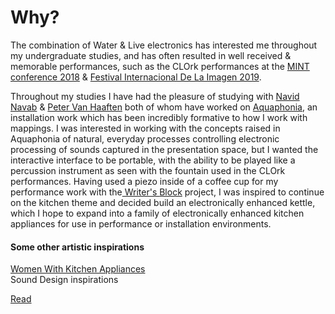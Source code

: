 <h1> Why? </h1>
The combination of Water & Live electronics has interested me throughout my undergraduate studies, and has often resulted in well received & memorable performances, such as the CLOrk performances at the  <a href="https://vimeo.com/303592192"> MINT conference 2018</a> & <a href="http://festivaldelaimagen.com/"> Festival Internacional De La Imagen 2019</a>.

Throughout my studies I have had the pleasure of studying with <a href="github.com/navid"> Navid Navab</a> & <a href="https://github.com/petervanhaaften"> Peter Van Haaften</a> both of whom have worked on <a href="http://navidnavab.net/projects.html#aquaphoneia"> Aquaphonia</a>, an installation work which has been incredibly formative to how I work with mappings. I was interested in working with the concepts raised in Aquaphonia of natural, everyday processes controlling electronic processing of sounds captured in the presentation space, but I wanted the interactive interface to be portable, with the ability to be played like a percussion instrument as seen with the fountain used in the CLOrk performances. Having used a piezo inside of a coffee cup for my performance work with the<a href="https://www.youtube.com/watch?v=OVAag53U51Q"> Writer's </a><a href="https://github.com/olivercarter/WritersBlock"> Block</a> project, I was inspired to continue on the kitchen theme and decided build an electronically enhanced kettle, which I hope to expand into a family of electronically enhanced kitchen appliances for use in performance or installation environments.

<h4> Some other artistic inspirations </h4>
 <a href="https://wwkacertification.blogspot.com/"> Women With Kitchen Appliances</a><br>
Sound Design inspirations

 <a href=""> Read</a>

